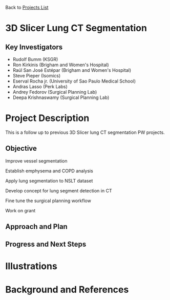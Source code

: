 Back to [Projects List](../../README.md#ProjectsList)

# 3D Slicer Lung CT Segmentation

## Key Investigators

- Rudolf Bumm (KSGR)
- Ron Kirkinis (Brigham and Women's Hospital)
- Raúl San José Estépar (Brigham and Women's Hospital)
- Steve Pieper (Isomics)
- Eserval Rocha jr. (University of Sao Paulo Medical School)
- Andras Lasso (Perk Labs)
- Andrey Fedorov (Surgical Planning Lab)
- Deepa Krishnaswamy (Surgical Planning Lab)

# Project Description

This is a follow up to previous 3D Slicer lung CT segmentation PW projects. 

## Objective

Improve vessel segmentation

Establish emphysema and COPD analysis

Apply lung segmentation to NSLT dataset 

Develop concept for lung segment detection in CT

Fine tune the surgical planning workflow 

Work on grant


## Approach and Plan


## Progress and Next Steps


# Illustrations


# Background and References


<!-- If you developed any software, include link to the source code repository. If possible, also add links to sample data, and to any relevant publications. -->
